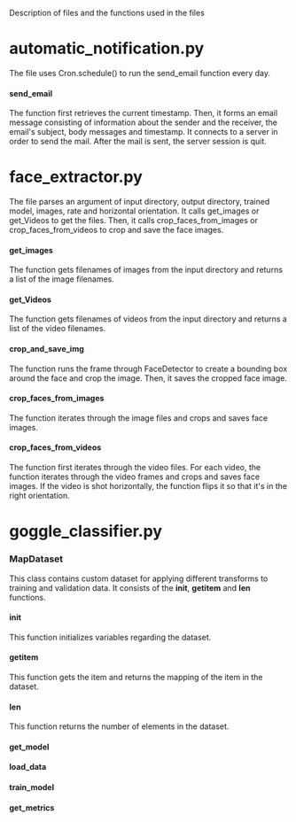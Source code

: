 Description of files and the functions used in the files

# automatic_notification.py
The file uses Cron.schedule() to run the send_email function every day.
#### send_email
The function first retrieves the current timestamp. Then, it forms an email message consisting of information about the sender and the receiver, the email's subject, body messages and timestamp. It connects to a server in order to send the mail. After the mail is sent, the server session is quit.

# face_extractor.py
The file parses an argument of input directory, output directory, trained model, images, rate and horizontal orientation. It calls get_images or get_Videos to get the files. Then, it calls crop_faces_from_images or crop_faces_from_videos to crop and save the face images.
#### get_images
The function gets filenames of images from the input directory and returns a list of the image filenames.
#### get_Videos
The function gets filenames of videos from the input directory and returns a list of the video filenames.
#### crop_and_save_img
The function runs the frame through FaceDetector to create a bounding box around the face and crop the image. Then, it saves the cropped face image.
#### crop_faces_from_images
The function iterates through the image files and crops and saves face images.
#### crop_faces_from_videos
The function first iterates through the video files. For each video, the function iterates through the video frames and crops and saves face images. If the video is shot horizontally, the function flips it so that it's in the right orientation.

# goggle_classifier.py

### MapDataset
This class contains custom dataset for applying different transforms to training and validation data. It consists of the __init__, __getitem__ and __len__ functions.
#### __init__
This function initializes variables regarding the dataset.
#### __getitem__
This function gets the item and returns the mapping of the item in the dataset.
#### __len__
This function returns the number of elements in the dataset.
#### get_model

#### load_data

#### train_model

#### get_metrics

